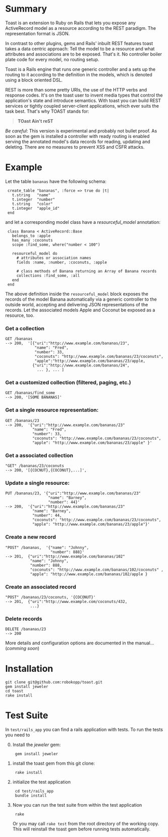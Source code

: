 Summary
=======

Toast is an extension to Ruby on Rails that lets you expose any
ActiveRecord model as a resource according to the REST paradigm. The
representation format is JSON.

In contrast to other plugins, gems and Rails' inbuilt REST features
toast takes a data centric approach: Tell the model to be a resource
and what attributes and associations are to be exposed. That's it. No
controller boiler plate code for every model, no routing setup.

Toast is a Rails engine that runs one generic controller and a sets up
the routing to it according to the definition in the models, which is
denoted using a block oriented DSL.

REST is more than some pretty URIs, the use of the HTTP verbs and
response codes. It's on the toast user to invent media types that
control the application's state and introduce semantics. With toast you
can build REST services or tightly coupled server-client applications,
which ever suits the task best. That's why TOAST stands for:

>  **TOast Ain't reST**

*Be careful*: This version is experimental and probably not bullet
proof. As soon as the gem is installed a controller with ready routing
is enabled serving the annotated model's data records for reading,
updating and deleting. There are no measures to prevent XSS and CSFR
attacks.

Example
=======

Let the table `bananas` have the following schema:

     create_table "bananas", :force => true do |t|
       t.string   "name"
       t.integer  "number"
       t.string   "color"
       t.integer  "apple_id"
     end

and let a corresponding model class have a *resourceful_model* annotation:

     class Banana < ActiveRecord::Base
       belongs_to :apple
       has_many :coconuts
       scope :find_some, where("number < 100")

       resourceful_model do
         # attributes or association names
         fields :name, :number, :coconuts, :apple

         # class methods of Banana returning an Array of Banana records
         collections :find_some, :all
       end
     end

The above definition inside the `resourceful_model` block exposes the
records of the model Banana automatically via a generic controller to
the outside world, accepting and delivering JSON representations of
the records. Let the associated models Apple and Coconut be
exposed as a resource, too.

### Get a collection
    GET /bananas
    --> 200,  '[{"uri":"http://www.example.com/bananas/23",
                 "name": "Fred",
                 "number": 33,
                 "coconuts": "http://www.example.com/bananas/23/coconuts",
                 "apple":"http://www.example.com/bananas/23/apple,
                {"uri":"http://www.example.com/bananas/24",
                  ... }, ... ]
### Get a customized collection (filtered, paging, etc.)

    GET /bananas/find_some
    --> 200, '[SOME BANANAS]'

### Get a single resource representation:
    GET /bananas/23
    --> 200,  '{"uri":"http://www.example.com/bananas/23"
                "name": "Fred",
                "number": 33,
                "coconuts": "http://www.example.com/bananas/23/coconuts",
                "apple": "http://www.example.com/bananas/23/apple" }'

### Get a associated collection
    "GET" /bananas/23/coconuts
    --> 200, '[{COCNUT},{COCONUT},...]',

### Update a single resource:
    PUT /bananas/23, '{"uri":"http://www.example.com/bananas/23"
                       "name": "Barney",
                       "number": 44}'
    --> 200,  '{"uri":"http://www.example.com/bananas/23"
                "name": "Barney",
                "number": 44,
                "coconuts": "http://www.example.com/bananas/23/coconuts",
                "apple": "http://www.example.com/bananas/23/apple"}'

### Create a new record
    "POST" /bananas,  '{"name": "Johnny",
                        "number": 888}'
    --> 201,  {"uri":"http://www.example.com/bananas/102"
               "name": "Johnny",
               "number": 888,
               "coconuts": "http://www.example.com/bananas/102/coconuts" ,
               "apple": "http://www.example.com/bananas/102/apple }

### Create an associated record
    "POST" /bananas/23/coconuts, '{COCONUT}'
    --> 201,  {"uri":"http://www.example.com/coconuts/432,
               ...}

### Delete records
    DELETE /bananas/23
    --> 200

More details and configuration options are documented in the manual... (_comming soon_)

Installation
============

    git clone git@github.com:robokopp/toast.git
    gem install jeweler
    cd toast
    rake install

Test Suite
==========

In `test/rails_app` you can find a rails application with tests. To run
the tests you need to

0. Install the *jeweler* gem:

        gem install jeweler

1. install the toast gem from this git clone:

        rake install

2. initialize the test application

        cd test/rails_app
        bundle install

3. Now you can run the test suite from within the test application

        rake

   Or you may call `rake test` from the root directory of the working
   copy. This will reinstall the toast gem before running tests
   automatically.
